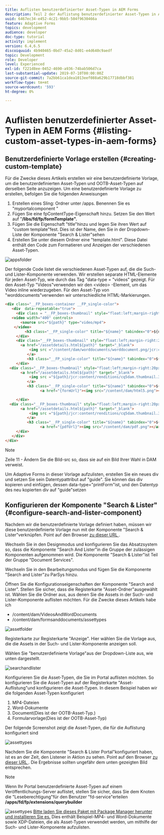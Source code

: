 ```yaml
---
title: Auflisten benutzerdefinierter Asset-Typen in AEM Forms
description: Teil 2 der Auflistung benutzerdefinierter Asset-Typen in AEM Forms
uuid: 6467ec34-e452-4c21-9bb5-504f9630466a
feature: Adaptive Forms
topics: development
audience: developer
doc-type: tutorial
activity: implement
version: 6.4,6.5
discoiquuid: 4b940465-0bd7-45a2-8d01-e4d640c9aedf
topic: Development
role: Developer
level: Experienced
exl-id: f221d8ee-0452-4690-a936-74bab506d7ca
last-substantial-update: 2019-07-10T00:00:00Z
source-git-commit: 7a2bb61ca1dea1013eef088a629b17718dbbf381
workflow-type: tm+mt
source-wordcount: '593'
ht-degree: 0%

---
```


# Auflisten benutzerdefinierter Asset-Typen in AEM Forms {#listing-custom-asset-types-in-aem-forms}

## Benutzerdefinierte Vorlage erstellen {#creating-custom-template}

Für die Zwecke dieses Artikels erstellen wir eine benutzerdefinierte Vorlage, um die benutzerdefinierten Asset-Typen und OOTB-Asset-Typen auf derselben Seite anzuzeigen. Um eine benutzerdefinierte Vorlage zu erstellen, befolgen Sie die folgenden Anweisungen

1. Erstellen eines Sling: Ordner unter /apps. Benennen Sie es &quot;myportalcomponent &quot;
1. Fügen Sie eine fpContentType-Eigenschaft hinzu. Setzen Sie den Wert auf &quot;**/libs/fd/fp/formTemplate&quot;.**
1. Fügen Sie die Eigenschaft &quot;title&quot;hinzu und legen Sie ihren Wert auf &quot;custom template&quot;fest. Dies ist der Name, den Sie in der Dropdown-Liste der Komponente &quot;Search &amp; Lister&quot;sehen
1. Erstellen Sie unter diesem Ordner eine &quot;template.html&quot;. Diese Datei enthält den Code zum Formatieren und Anzeigen der verschiedenen Asset-Typen.

![appsfolder](assets/appsfolder_.png)

Der folgende Code listet die verschiedenen Asset-Typen auf, die die Such- und Lister-Komponente verwenden. Wir erstellen separate HTML-Elemente für jeden Asset-Typ, wie durch das Tag &quot;data-type = &quot;videos&quot; gezeigt. Für den Asset-Typ &quot;Videos&quot;verwenden wir den &lt;video> -Element, um das Video inline wiederzugeben. Für den Asset-Typ von &quot;worddocuments&quot;verwenden wir unterschiedliche HTML-Markierungen.

```html
<div class="__FP_boxes-container __FP_single-color">
   <div  data-repeatable="true">
     <div class = "__FP_boxes-thumbnail" style="float:left;margin-right:20px;" data-type = "videos">
   <video width="400" controls>
       <source src="${path}" type="video/mp4">
    </video>
         <h3 class="__FP_single-color" title="${name}" tabindex="0">${name}</h3>
     </div>
     <div class="__FP_boxes-thumbnail" style="float:left;margin-right:20px;" data-type = "worddocuments">
       <a href="/assetdetails.html${path}" target="_blank">
           <img src ="/content/dam/worddocuments/worddocument.png/jcr:content/renditions/cq5dam.thumbnail.319.319.png"/>
          </a>
          <h3 class="__FP_single-color" title="${name}" tabindex="0">${name}</h3>
     </div>
  <div class="__FP_boxes-thumbnail" style="float:left;margin-right:20px;" data-type = "xfaForm">
       <a href="/assetdetails.html${path}" target="_blank">
           <img src ="${path}/jcr:content/renditions/cq5dam.thumbnail.319.319.png"/>
          </a>
          <h3 class="__FP_single-color" title="${name}" tabindex="0">${name}</h3>
                <a href="{formUrl}"><img src="/content/dam/html5.png"></a><p>

     </div>
  <div class="__FP_boxes-thumbnail" style="float:left;margin-right:20px;" data-type = "printForm">
       <a href="/assetdetails.html${path}" target="_blank">
           <img src ="${path}/jcr:content/renditions/cq5dam.thumbnail.319.319.png"/>
          </a>
          <h3 class="__FP_single-color" title="${name}" tabindex="0">${name}</h3>
                <a href="{pdfUrl}"><img src="/content/dam/pdf.png"></a><p>
     </div>
   </div>
</div>
```

>[!NOTE]
>
>Zeile 11 - Ändern Sie die Bild-src so, dass sie auf ein Bild Ihrer Wahl in DAM verweist.
>
>Um Adaptive Forms in dieser Vorlage aufzulisten, erstellen Sie ein neues div und setzen Sie sein Datentypattribut auf &quot;guide&quot;. Sie können das div kopieren und einfügen, dessen data-type=&quot;printForm&quot;ist, und den Datentyp des neu kopierten div auf &quot;guide&quot;setzen

## Konfigurieren der Komponente &quot;Search &amp; Lister&quot; {#configure-search-and-lister-component}

Nachdem wir die benutzerdefinierte Vorlage definiert haben, müssen wir diese benutzerdefinierte Vorlage nun mit der Komponente &quot;Search &amp; Lister&quot;verknüpfen. Point auf den Browser [zu dieser URL ](http://localhost:4502/editor.html/content/AemForms/CustomPortal.html).

Wechseln Sie in den Designmodus und konfigurieren Sie das Absatzsystem so, dass die Komponente &quot;Search And Lister&quot;in die Gruppe der zulässigen Komponenten aufgenommen wird. Die Komponente &quot;Search &amp; Lister&quot;ist Teil der Gruppe &quot;Document Services&quot;.

Wechseln Sie in den Bearbeitungsmodus und fügen Sie die Komponente &quot;Search and Lister&quot;zu ParSys hinzu.

Öffnen Sie die Konfigurationseigenschaften der Komponente &quot;Search and Lister&quot;. Stellen Sie sicher, dass die Registerkarte &quot;Asset-Ordner&quot;ausgewählt ist. Wählen Sie die Ordner aus, aus denen Sie die Assets in der Such- und Lister-Komponente auflisten möchten. Für die Zwecke dieses Artikels habe ich

* /content/dam/VideosAndWordDocuments
* /content/dam/formsanddocuments/assettypes

![assetfolder](assets/selectingassetfolders.png)

Registerkarte zur Registerkarte &quot;Anzeige&quot;. Hier wählen Sie die Vorlage aus, die die Assets in der Such- und Lister-Komponente anzeigen soll.

Wählen Sie &quot;benutzerdefinierte Vorlage&quot;aus der Dropdown-Liste aus, wie unten dargestellt.

![searchandlister](assets/searchandlistercomponent.gif)

Konfigurieren Sie die Asset-Typen, die Sie im Portal auflisten möchten. So konfigurieren Sie die Asset-Typen auf der Registerkarte &quot;Asset-Auflistung&quot;und konfigurieren die Asset-Typen. In diesem Beispiel haben wir die folgenden Asset-Typen konfiguriert

1. MP4-Dateien
1. Word-Dokumente
1. Document(Dies ist der OOTB-Asset-Typ.)
1. Formularvorlage(Dies ist der OOTB-Asset-Typ)

Der folgende Screenshot zeigt die Asset-Typen, die für die Auflistung konfiguriert sind

![assettypes](assets/assettypes.png)

Nachdem Sie die Komponente &quot;Search &amp; Lister Portal&quot;konfiguriert haben, ist es an der Zeit, den Listener in Aktion zu sehen. Point auf den Browser [zu dieser URL ](http://localhost:4502/content/AemForms/CustomPortal.html?wcmmode=disabled). Die Ergebnisse sollten ungefähr dem unten gezeigten Bild entsprechen.

>[!NOTE]
>
>Wenn Ihr Portal benutzerdefinierte Asset-Typen auf einem Veröffentlichungs-Server auflistet, stellen Sie sicher, dass Sie dem Knoten die &quot;Leseberechtigung&quot;für den Benutzer &quot;fd-service&quot;erteilen **/apps/fd/fp/extensions/querybuilder**

![assettypes](assets/assettypeslistings.png)
[Bitte laden Sie dieses Paket mit Package Manager herunter und installieren Sie es.](assets/customassettypekt1.zip) Dies enthält Beispiel-MP4- und Word-Dokumente sowie XDP-Dateien, die als Asset-Typen verwendet werden, um mithilfe der Such- und Lister-Komponente aufzulisten.

